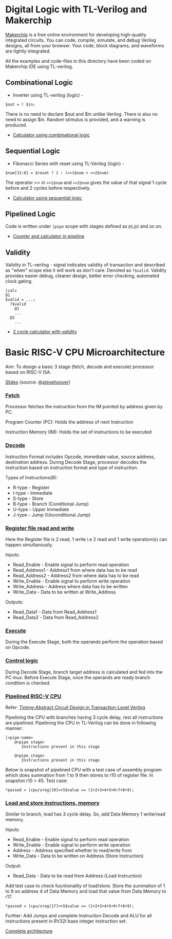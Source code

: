 # Digital Logic with TL-Verilog and Makerchip
<a href="https://makerchip.com/">Makerchip</a> is a free online environment for developing high-quality integrated circuits. You can code, compile, simulate, and debug Verilog designs, 
all from your browser. Your code, block diagrams, and waveforms are tightly integrated.

All the examples and code-files in this directory have been coded on Makerchip IDE using TL-verilog.
## Combinational Logic

* Inverter using TL-verilog (logic) -
```
$out = ! $in;
```
There is no need to declare $out and $in unlike Verilog. There is also no need to assign $in. Random stimulus is provided, and a warning is produced.

* <a href="https://github.com/adithi-su/riscv-myth-workshop/blob/master/Day3_5/calculator_combinational.tlv">Calculator using combinational logic </a>

## Sequential Logic

* Fibonacci Series with reset using TL-Verilog (logic) - 
```
$num[31:0] = $reset ? 1 : (>>1$num + >>2$num)
```
The operator >> in `>>1$num` and `>>2$num` gives the value of that signal 1 cycle before and 2 cycles before respectively.

* <a href="https://github.com/adithi-su/riscv-myth-workshop/blob/master/Day3_5/calculator_sequential.tlv">Calculator using sequential logic </a>

## Pipelined Logic

Code is written under `|pipe` scope with stages defined as `@1`,`@2` and so on.
* <a href="https://github.com/adithi-su/riscv-myth-workshop/blob/master/Day3_5/calculator_with_counter.tlv">Counter and calculator in pipeline</a>

## Validity

Validity in TL-verilog - signal indicates validity of transaction and described as "when" scope else it will work as don't care. Denoted as `?$valid`. 
Validity provides easier debug, cleaner design, better error checking, automated clock gating.
```
|calc
@1
$valid = ...;
  ?$valid
    @1 
    ...
  @2
    ...
```
* <a href = "https://github.com/adithi-su/riscv-myth-workshop/blob/master/Day3_5/calculator_validity.tlv"> 2 cycle calculator with validity </a> 
# Basic RISC-V CPU Microarchitecture 
Aim: To design a basic 3 stage (fetch, decode and execute) processor based on RISC-V ISA.

<a href="https://drive.google.com/file/d/1tqvXmFru31-tezDX30jTNJoLcQk308UM/view">Slides</a> (source: @<a href="https://github.com/stevehoover">stevehoover</a>)

### <a href="https://github.com/adithi-su/riscv-myth-workshop/blob/master/Day3_5/fetch.tlv">Fetch</a> 

Processor fetches the instruction from the IM pointed by address given by PC.

Program Counter (PC): Holds the address of next Instruction

Instruction Memory (IM): Holds the set of instructions to be executed

### <a href="https://github.com/adithi-su/riscv-myth-workshop/blob/master/Day3_5/decode.tlv">Decode </a>

Instruction Format includes Opcode, immediate value, source address, destination address. During Decode Stage, processor decodes the instruction based on instruction format and type of instruction.

Types of Instructions(6):

* R-type - Register
* I-type - Immediate
* S-type - Store
* B-type - Branch (Conditional Jump)
* U-type - Upper Immediate
* J-type - Jump (Unconditional Jump)

### <a href="https://github.com/adithi-su/riscv-myth-workshop/blob/master/Day3_5/RF_read_write.tlv">Register file read and write </a>

Here the Register file is 2 read, 1 write i.e 2 read and 1 write operation(s) can happen simultanously.

Inputs:

* Read_Enable - Enable signal to perform read operation
* Read_Address1 - Address1 from where data has to be read
* Read_Address2 - Address2 from where data has to be read
* Write_Enable - Enable signal to perform write operation
* Write_Address - Address where data has to be written
* Write_Data - Data to be written at Write_Address

Outputs:

* Read_Data1 - Data from Read_Address1
* Read_Data2 - Data from Read_Address2

### <a href="https://github.com/adithi-su/riscv-myth-workshop/blob/master/Day3_5/execute.tlv">Execute</a>

During the Execute Stage, both the operands perform the operation based on Opcode.

### <a href="https://github.com/adithi-su/riscv-myth-workshop/blob/master/Day3_5/control_logic.tlv">Control logic</a>

During Decode Stage, branch target address is calculated and fed into the PC mux. Before Execute Stage, once the operands are ready branch condition is checked.

### <a href="https://github.com/adithi-su/riscv-myth-workshop/blob/master/Day3_5/pipelined_cpu.tlv">Pipelined RISC-V CPU</a>
Refer: <a href="https://ieeexplore.ieee.org/document/8119264"> Timing-Abstract Circuit Design in Transaction-Level Verilog </a>

Pipelining the CPU with branches having 3 cycle delay, rest all instructions are pipelined. Pipelining the CPU in TL-Verilog can be done in following manner:
```
|<pipe-name>
    @<pipe stage>
       Instructions present in this stage
       
    @<pipe_stage>
       Instructions present in this stage
```      
Below is snapshot of pipelined CPU with a test case of assembly program which does summation from 1 to 9 then stores to r10 of register file. In snapshot r10 = 45. Test case:
```
*passed = |cpu/xreg[10]>>5$value == (1+2+3+4+5+6+7+8+9);
```

### <a href="https://github.com/adithi-su/riscv-myth-workshop/blob/master/Day3_5/ld_str.tlv">Load and store instructions, memory</a>

Similar to branch, load has 3 cycle delay. So, add Data Memory 1 write/read memory.

Inputs:

* Read_Enable - Enable signal to perform read operation
* Write_Enable - Enable signal to perform write operation
* Address - Address specified whether to read/write from
* Write_Data - Data to be written on Address (Store Instruction)

Output:

* Read_Data - Data to be read from Address (Load Instruction)

Add test case to check fucntionality of load/store. Store the summation of 1 to 9 on address 4 of Data Memory and load that value from Data Memory to r17.
```
*passed = |cpu/xreg[17]>>5$value == (1+2+3+4+5+6+7+8+9);
```

Further: Add Jumps and complete Instruction Decode and ALU for all instructions present in RV32I base integer instruction set.

<a href="https://github.com/adithi-su/riscv-myth-workshop/blob/master/Day3_5/riscv_cpu.tlv">Complete architecture </a>
